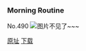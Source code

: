 ### Morning Routine
No.490
![图片不见了~~~](https://imgs.xkcd.com/comics/morning_routine.png)

[原址](https://xkcd.com//490) [下载](https://imgs.xkcd.com/comics/morning_routine.png)

